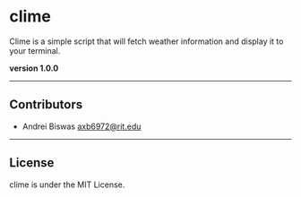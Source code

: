 # clime
Clime is a simple script that will fetch weather information and display it to your terminal.

**version 1.0.0**

---

## Contributors
- Andrei Biswas <axb6972@rit.edu>

---

## License
clime is under the MIT License.